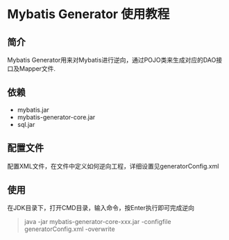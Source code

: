 # Mybatis Generator 使用教程

## 简介

Mybatis Generator用来对Mybatis进行逆向，通过POJO类来生成对应的DAO接口及Mapper文件.

## 依赖

* mybatis.jar
* mybatis-generator-core.jar
* sql.jar

## 配置文件

配置XML文件，在文件中定义如何逆向工程，详细设置见generatorConfig.xml

## 使用

在JDK目录下，打开CMD目录，输入命令，按Enter执行即可完成逆向
> java -jar mybatis-generator-core-xxx.jar -configfile generatorConfig.xml -overwrite

